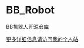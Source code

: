 # BB_Robot
 BB机器人开源仓库

[更多详细信息请访问我的个人站](https://yltzdhbc.top/2020/02/20/BB%E6%9C%BA%E5%99%A8%E4%BA%BA-%E6%9C%80%E8%90%8C%E7%9A%84%E5%BC%80%E6%BA%90%E5%B9%B3%E8%A1%A1%E6%9C%BA%E5%99%A8%E4%BA%BA/)